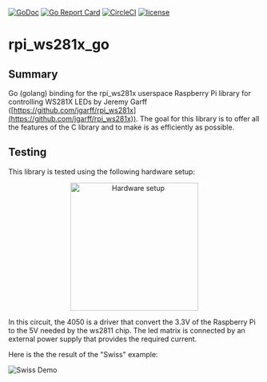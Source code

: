 [![GoDoc](https://godoc.org/github.com/supcik/rpi_ws281x_go?status.svg)](http://godoc.org/github.com/supcik/rpi_ws281x_go)
[![Go Report Card](https://goreportcard.com/badge/github.com/supcik/rpi_ws281x_go)](https://goreportcard.com/report/github.com/supcik/rpi_ws281x_go)
[![CircleCI](https://circleci.com/gh/supcik/rpi_ws281x_go.svg?style=shield)](https://circleci.com/gh/supcik/rpi_ws281x_go)
[![license](https://img.shields.io/github/license/supcik/rpi_ws281x_go.svg)](https://github.com/supcik/rpi_ws281x_go)

# rpi_ws281x_go

## Summary

Go (golang) binding for the rpi_ws281x userspace Raspberry Pi library for controlling WS281X LEDs by Jeremy Garff ([https://github.com/jgarff/rpi_ws281x](https://github.com/jgarff/rpi_ws281x)). The goal for this library is to offer all the features of the C library and to make is as efficiently as possible.

## Testing

This library is tested using the following hardware setup:

<p align="center">
  <img src="https://i.imgur.com/jodJKUp.png" width="256" title="Hardware setup">
</p>

In this circuit, the 4050 is a driver that convert the 3.3V of the Raspberry Pi to the 5V needed by the ws2811 chip. The led matrix is connected by an external power supply that provides the required current.

Here is the the result of the "Swiss" example:

![Swiss Demo](https://i.imgur.com/pgdvBY0.jpg)
